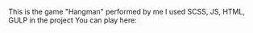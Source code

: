 This is the game "Hangman" performed by me
I used SCSS, JS, HTML, GULP in the project
You can play here:
